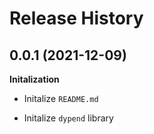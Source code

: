 Release History
===============

0.0.1 (2021-12-09)
-------------------

**Initalization**

- Initalize `README.md`

- Initalize `dypend` library
